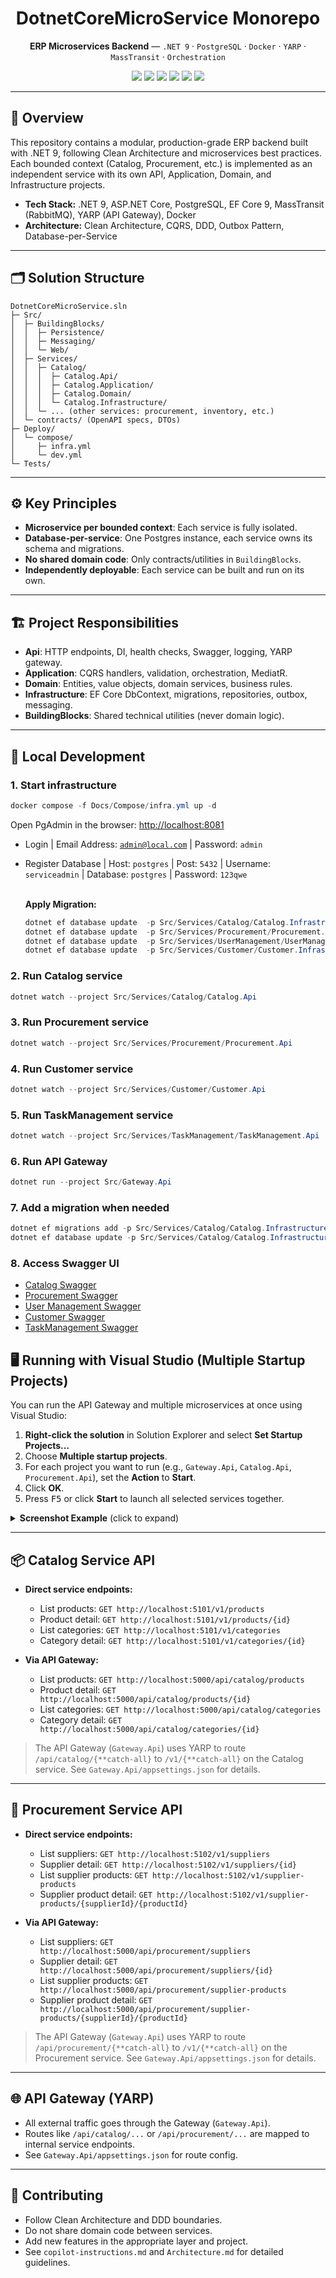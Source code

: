 <div align="center">
   <h1>DotnetCoreMicroService Monorepo</h1>
   <p><b>ERP Microservices Backend</b> — <code>.NET 9</code> · <code>PostgreSQL</code> · <code>Docker</code> · <code>YARP</code> · <code>MassTransit</code> · <code>Orchestration</code></p>
   <p>
      <img src="https://img.shields.io/badge/.NET-9.0-blueviolet?logo=dotnet" />
      <img src="https://img.shields.io/badge/PostgreSQL-16-blue?logo=postgresql" />
      <img src="https://img.shields.io/badge/Docker-Compose-blue?logo=docker" />
      <img src="https://img.shields.io/badge/YARP-ReverseProxy-green" />
      <img src="https://img.shields.io/badge/MassTransit-RabbitMQ-orange" />
      <img src="https://img.shields.io/badge/Orchestration-K8s-green" />
   </p>
</div>

---

## 📝 Overview

This repository contains a modular, production-grade ERP backend built with .NET 9, following Clean Architecture and microservices best practices. Each bounded context (Catalog, Procurement, etc.) is implemented as an independent service with its own API, Application, Domain, and Infrastructure projects.

- **Tech Stack:** .NET 9, ASP.NET Core, PostgreSQL, EF Core 9, MassTransit (RabbitMQ), YARP (API Gateway), Docker
- **Architecture:** Clean Architecture, CQRS, DDD, Outbox Pattern, Database-per-Service

---

## 🗂️ Solution Structure

```
DotnetCoreMicroService.sln
├─ Src/
│  ├─ BuildingBlocks/
│  │  ├─ Persistence/
│  │  ├─ Messaging/
│  │  └─ Web/
│  ├─ Services/
│  │  ├─ Catalog/
│  │  │  ├─ Catalog.Api/
│  │  │  ├─ Catalog.Application/
│  │  │  ├─ Catalog.Domain/
│  │  │  └─ Catalog.Infrastructure/
│  │  └─ ... (other services: procurement, inventory, etc.)
│  └─ contracts/ (OpenAPI specs, DTOs)
├─ Deploy/
│  └─ compose/
│     ├─ infra.yml
│     └─ dev.yml
└─ Tests/
```

---

## ⚙️ Key Principles

- **Microservice per bounded context**: Each service is fully isolated.
- **Database-per-service**: One Postgres instance, each service owns its schema and migrations.
- **No shared domain code**: Only contracts/utilities in `BuildingBlocks`.
- **Independently deployable**: Each service can be built and run on its own.

---

## 🏗️ Project Responsibilities

- **Api**: HTTP endpoints, DI, health checks, Swagger, logging, YARP gateway.
- **Application**: CQRS handlers, validation, orchestration, MediatR.
- **Domain**: Entities, value objects, domain services, business rules.
- **Infrastructure**: EF Core DbContext, migrations, repositories, outbox, messaging.
- **BuildingBlocks**: Shared technical utilities (never domain logic).

---

## 🚀 Local Development

### 1. Start infrastructure

```powershell
docker compose -f Docs/Compose/infra.yml up -d
```

Open PgAdmin in the browser: [http://localhost:8081](http://localhost:8081)

- Login | Email Address: <code>admin@local.com</code> | Password: <code>admin</code>
- Register Database | Host: <code>postgres</code> | Post: <code>5432</code> | Username: <code>serviceadmin</code> | Database: <code>postgres</code> | Password: <code>123qwe</code>

   <br/>
   <b>Apply Migration:</b>
   <br/>
      
   ```powershell
   dotnet ef database update  -p Src/Services/Catalog/Catalog.Infrastructure -s Src/Services/Catalog/Catalog.Api
   dotnet ef database update  -p Src/Services/Procurement/Procurement.Infrastructure -s Src/Services/Procurement/Procurement.Api
   dotnet ef database update  -p Src/Services/UserManagement/UserManagement.Infrastructure -s Src/Services/UserManagement/UserManagement.Api
   dotnet ef database update  -p Src/Services/Customer/Customer.Infrastructure -s Src/Services/Customer/Customer.Api
   ```

### 2. Run Catalog service

```powershell
dotnet watch --project Src/Services/Catalog/Catalog.Api
```

### 3. Run Procurement service

```powershell
dotnet watch --project Src/Services/Procurement/Procurement.Api
```

### 4. Run Customer service

```powershell
dotnet watch --project Src/Services/Customer/Customer.Api
```

### 5. Run TaskManagement service

```powershell
dotnet watch --project Src/Services/TaskManagement/TaskManagement.Api
```

### 6. Run API Gateway

```powershell
dotnet run --project Src/Gateway.Api
```

### 7. Add a migration when needed

```powershell
dotnet ef migrations add -p Src/Services/Catalog/Catalog.Infrastructure -s Src/Services/Catalog/Catalog.Api
dotnet ef database update -p Src/Services/Catalog/Catalog.Infrastructure -s Src/Services/Catalog/Catalog.Api
```

### 8. Access Swagger UI

- [Catalog Swagger](https://localhost:5101/swagger/index.html)
- [Procurement Swagger](http://localhost:5102/swagger/index.html)
- [User Management Swagger](http://localhost:5103/swagger/index.html)
- [Customer Swagger](http://localhost:5218/swagger/index.html)
- [TaskManagement Swagger](http://localhost:5148/swagger/index.html)

## 🖥️ Running with Visual Studio (Multiple Startup Projects)

You can run the API Gateway and multiple microservices at once using Visual Studio:

1. **Right-click the solution** in Solution Explorer and select <b>Set Startup Projects…</b>
2. Choose <b>Multiple startup projects</b>.
3. For each project you want to run (e.g., <code>Gateway.Api</code>, <code>Catalog.Api</code>, <code>Procurement.Api</code>), set the <b>Action</b> to <b>Start</b>.
4. Click <b>OK</b>.
5. Press <kbd>F5</kbd> or click <b>Start</b> to launch all selected services together.

<details>
<summary><b>Screenshot Example</b> (click to expand)</summary>

<img src="https://learn.microsoft.com/en-us/visualstudio/ide/media/vs-2022/solution-properties-dialog.png?view=vs-2017&viewFallbackFrom=vs-2022" alt="Visual Studio Multiple Startup Projects" width="600"/>

</details>

---

## 📦 Catalog Service API

- **Direct service endpoints:**

  - List products: `GET http://localhost:5101/v1/products`
  - Product detail: `GET http://localhost:5101/v1/products/{id}`
  - List categories: `GET http://localhost:5101/v1/categories`
  - Category detail: `GET http://localhost:5101/v1/categories/{id}`

- **Via API Gateway:**
  - List products: `GET http://localhost:5000/api/catalog/products`
  - Product detail: `GET http://localhost:5000/api/catalog/products/{id}`
  - List categories: `GET http://localhost:5000/api/catalog/categories`
  - Category detail: `GET http://localhost:5000/api/catalog/categories/{id}`

> The API Gateway (<code>Gateway.Api</code>) uses YARP to route <code>/api/catalog/{**catch-all}</code> to <code>/v1/{**catch-all}</code> on the Catalog service. See <code>Gateway.Api/appsettings.json</code> for details.

---

## 🏢 Procurement Service API

- **Direct service endpoints:**

  - List suppliers: `GET http://localhost:5102/v1/suppliers`
  - Supplier detail: `GET http://localhost:5102/v1/suppliers/{id}`
  - List supplier products: `GET http://localhost:5102/v1/supplier-products`
  - Supplier product detail: `GET http://localhost:5102/v1/supplier-products/{supplierId}/{productId}`

- **Via API Gateway:**
  - List suppliers: `GET http://localhost:5000/api/procurement/suppliers`
  - Supplier detail: `GET http://localhost:5000/api/procurement/suppliers/{id}`
  - List supplier products: `GET http://localhost:5000/api/procurement/supplier-products`
  - Supplier product detail: `GET http://localhost:5000/api/procurement/supplier-products/{supplierId}/{productId}`

> The API Gateway (<code>Gateway.Api</code>) uses YARP to route <code>/api/procurement/{**catch-all}</code> to <code>/v1/{**catch-all}</code> on the Procurement service. See <code>Gateway.Api/appsettings.json</code> for details.

---

## 🌐 API Gateway (YARP)

- All external traffic goes through the Gateway (`Gateway.Api`).
- Routes like `/api/catalog/...` or `/api/procurement/...` are mapped to internal service endpoints.
- See `Gateway.Api/appsettings.json` for route config.

---

## 🤝 Contributing

- Follow Clean Architecture and DDD boundaries.
- Do not share domain code between services.
- Add new features in the appropriate layer and project.
- See `copilot-instructions.md` and `Architecture.md` for detailed guidelines.
